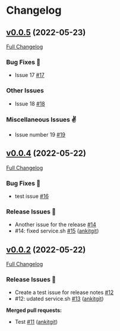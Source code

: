 # Changelog

## [v0.0.5](https://github.com/ankitgit/dev-test-new-test/tree/v0.0.5) (2022-05-23)

[Full Changelog](https://github.com/ankitgit/dev-test-new-test/compare/v0.0.4...v0.0.5)

### Bug Fixes 🐛

- Issue 17 [\#17](https://github.com/ankitgit/dev-test-new-test/issues/17)

### Other Issues 

- Issue 18 [\#18](https://github.com/ankitgit/dev-test-new-test/issues/18)

### Miscellaneous Issues ✌️

- Issue number 19 [\#19](https://github.com/ankitgit/dev-test-new-test/issues/19)

## [v0.0.4](https://github.com/ankitgit/dev-test-new-test/tree/v0.0.4) (2022-05-22)

[Full Changelog](https://github.com/ankitgit/dev-test-new-test/compare/v0.0.2...v0.0.4)

### Bug Fixes 🐛

- test issue [\#16](https://github.com/ankitgit/dev-test-new-test/issues/16)

### Release Issues 🎊

- Another issue for the release [\#14](https://github.com/ankitgit/dev-test-new-test/issues/14)
- \#14: fixed service.sh [\#15](https://github.com/ankitgit/dev-test-new-test/pull/15) ([ankitgit](https://github.com/ankitgit))

## [v0.0.2](https://github.com/ankitgit/dev-test-new-test/tree/v0.0.2) (2022-05-22)

[Full Changelog](https://github.com/ankitgit/dev-test-new-test/compare/v0.0.1...v0.0.2)

### Release Issues 🎊

- Create a test issue for release notes [\#12](https://github.com/ankitgit/dev-test-new-test/issues/12)
- \#12: udated service.sh [\#13](https://github.com/ankitgit/dev-test-new-test/pull/13) ([ankitgit](https://github.com/ankitgit))

**Merged pull requests:**

- Test [\#11](https://github.com/ankitgit/dev-test-new-test/pull/11) ([ankitgit](https://github.com/ankitgit))



